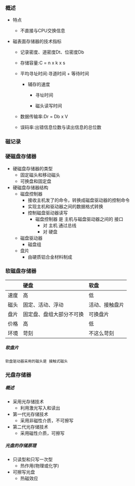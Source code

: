 ### 概述

* 特点

  * 不直接与CPU交换信息

* 磁表面存储器的技术指标

  * 记录密度、道密度Dt、位密度Db

  * 存储容量:C = n x k x s

  * 平均寻址时间:寻道时间 + 等待时间

    * 辅存的速度

      * 寻址时间

      * 磁头读写时间

  * 数据传输率:Dr  = Db x V

  * 误码率:出错信息位数与读出信息的总位数

### 磁记录

### 硬磁盘存储器

* 硬磁盘存储器的类型
  * 固定磁头和移动磁头
  * 可换盘和固定盘
* 硬磁盘存储器结构
  * 磁盘控制器
    * 接收主机发了的命令，转换成磁盘驱动器的控制命令
    * 实现主机和驱动器之间的数据格式转换
    * 控制磁盘驱动器读写
      * 磁盘控制器 是 主机与磁盘驱动器之间的 接口
        * 对 主机 通过总线
        * 对 硬盘
  * 磁盘驱动器
    * 磁盘组
  * 盘片
    * 由硬质铝合金材料制成

### 软磁盘存储器

|  | 硬盘 | 软盘 |
| :--- | :--- | :--- |
| 速度 | 高 | 低 |
| 磁头 | 固定、活动、浮动 | 活动、接触盘片 |
| 盘片 | 固定盘、盘组大部分不可换 | 可换盘片 |
| 价格 | 高 | 低 |
| 环境 | 苛刻 | 不这么苛刻 |



##### 软盘片

```
软盘驱动器采用的磁头是 接触式磁头
```

### 光盘存储器

##### 概述

* 采用光存储技术
  * 利用激光写入和读出
* 第一代光存储技术
  * 采用非磁性介质，不可擦写
* 第二代光存储技术
  * 采用磁性介质，可擦写



##### 光盘的存储原理

* 只读型和只写一次型
  * 热作用\(物理或化学\)
* 可擦写光盘
  * 热磁效应




